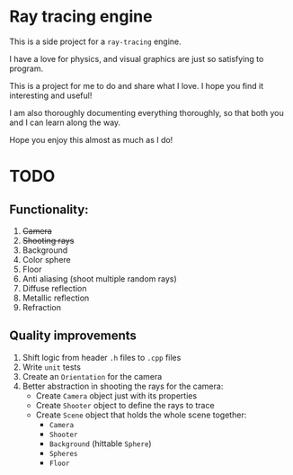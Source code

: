 # Ray tracing engine

This is a side project for a `ray-tracing` engine.

I have a love for physics, and visual graphics are just so satisfying to program.

This is a project for me to do and share what I love. I hope you find it interesting and useful!

I am also thoroughly documenting everything thoroughly, so that both you and I can learn along the way.

Hope you enjoy this almost as much as I do!


# TODO

## Functionality:

1. ~~Camera~~
2. ~~Shooting rays~~
3. Background
4. Color sphere
5. Floor
6. Anti aliasing (shoot multiple random rays)
7. Diffuse reflection
8. Metallic reflection
9. Refraction


## Quality improvements

1. Shift logic from header `.h` files to `.cpp` files
2. Write `unit` tests
3. Create an `Orientation` for the camera
4. Better abstraction in shooting the rays for the camera:
    - Create `Camera` object just with its properties
    - Create `Shooter` object to define the rays to trace
    - Create `Scene` object that holds the whole scene together:
        - `Camera`
        - `Shooter`
        - `Background` (hittable `Sphere`)
        - `Spheres`
        - `Floor`